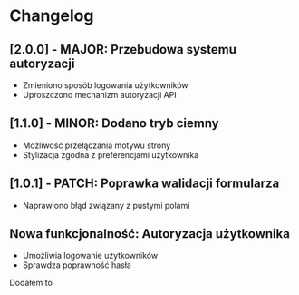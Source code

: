 # Changelog

## [2.0.0] - MAJOR: Przebudowa systemu autoryzacji
- Zmieniono sposób logowania użytkowników
- Uproszczono mechanizm autoryzacji API

## [1.1.0] - MINOR: Dodano tryb ciemny
- Możliwość przełączania motywu strony
- Stylizacja zgodna z preferencjami użytkownika

## [1.0.1] - PATCH: Poprawka walidacji formularza
- Naprawiono błąd związany z pustymi polami
## Nowa funkcjonalność: Autoryzacja użytkownika
- Umożliwia logowanie użytkowników
- Sprawdza poprawność hasła

Dodałem to
